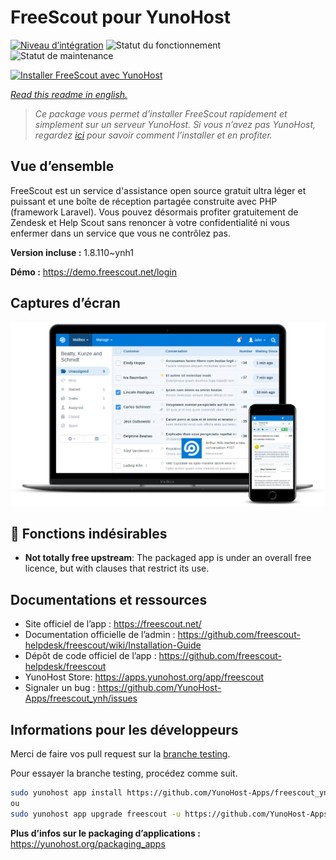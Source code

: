 <!--
N.B.: This README was automatically generated by https://github.com/YunoHost/apps/tree/master/tools/README-generator
It shall NOT be edited by hand.
-->

# FreeScout pour YunoHost

[![Niveau d’intégration](https://dash.yunohost.org/integration/freescout.svg)](https://dash.yunohost.org/appci/app/freescout) ![Statut du fonctionnement](https://ci-apps.yunohost.org/ci/badges/freescout.status.svg) ![Statut de maintenance](https://ci-apps.yunohost.org/ci/badges/freescout.maintain.svg)

[![Installer FreeScout avec YunoHost](https://install-app.yunohost.org/install-with-yunohost.svg)](https://install-app.yunohost.org/?app=freescout)

*[Read this readme in english.](./README.md)*

> *Ce package vous permet d’installer FreeScout rapidement et simplement sur un serveur YunoHost.
Si vous n’avez pas YunoHost, regardez [ici](https://yunohost.org/#/install) pour savoir comment l’installer et en profiter.*

## Vue d’ensemble

FreeScout est un service d'assistance open source gratuit ultra léger et puissant et une boîte de réception partagée construite avec PHP (framework Laravel). Vous pouvez désormais profiter gratuitement de Zendesk et Help Scout sans renoncer à votre confidentialité ni vous enfermer dans un service que vous ne contrôlez pas.

**Version incluse :** 1.8.110~ynh1

**Démo :** https://demo.freescout.net/login

## Captures d’écran

![Capture d’écran de FreeScout](./doc/screenshots/screenshot.png)

## :red_circle: Fonctions indésirables

- **Not totally free upstream**: The packaged app is under an overall free licence, but with clauses that restrict its use.

## Documentations et ressources

* Site officiel de l’app : <https://freescout.net/>
* Documentation officielle de l’admin : <https://github.com/freescout-helpdesk/freescout/wiki/Installation-Guide>
* Dépôt de code officiel de l’app : <https://github.com/freescout-helpdesk/freescout>
* YunoHost Store: <https://apps.yunohost.org/app/freescout>
* Signaler un bug : <https://github.com/YunoHost-Apps/freescout_ynh/issues>

## Informations pour les développeurs

Merci de faire vos pull request sur la [branche testing](https://github.com/YunoHost-Apps/freescout_ynh/tree/testing).

Pour essayer la branche testing, procédez comme suit.

``` bash
sudo yunohost app install https://github.com/YunoHost-Apps/freescout_ynh/tree/testing --debug
ou
sudo yunohost app upgrade freescout -u https://github.com/YunoHost-Apps/freescout_ynh/tree/testing --debug
```

**Plus d’infos sur le packaging d’applications :** <https://yunohost.org/packaging_apps>
